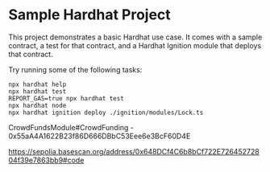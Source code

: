 # Sample Hardhat Project

This project demonstrates a basic Hardhat use case. It comes with a sample contract, a test for that contract, and a Hardhat Ignition module that deploys that contract.

Try running some of the following tasks:

```shell
npx hardhat help
npx hardhat test
REPORT_GAS=true npx hardhat test
npx hardhat node
npx hardhat ignition deploy ./ignition/modules/Lock.ts
```

<!-- DEPLOYED CONTRACT ADDRESS AND VERIFICATION ADDRESS FOR CROWDFUNDING CONTRACTS -->

 CrowdFundsModule#CrowdFunding - 0x55aA4A1622B23f86D666DBbC53Eee6e3BcF60D4E

  https://sepolia.basescan.org/address/0x648DCf4C6b8bCf722E72645272804f39e7863bb9#code